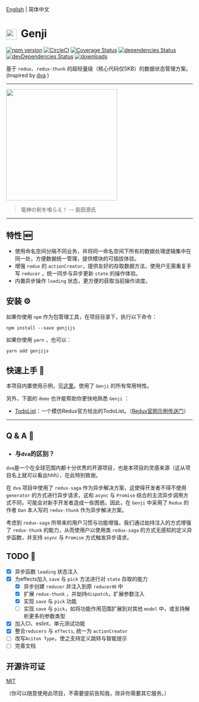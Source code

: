 [English](https://github.com/kelekexiao123/genjijs/blob/master/README.md) | 简体中文
# <img src="https://user-images.githubusercontent.com/17807197/72414887-3b7b6080-37ae-11ea-87db-d350efb54a8e.png" width="28" height="28" align="center" style="margin-right: 5px" /> Genji

[![npm version](https://img.shields.io/npm/v/genjijs.svg)](https://www.npmjs.com/package/genjijs)
[![CircleCI](https://circleci.com/gh/kelekexiao123/genjijs.svg?style=svg)](https://circleci.com/gh/kelekexiao123/genjijs)
[![Coverage Status](https://coveralls.io/repos/github/kelekexiao123/genjijs/badge.svg?branch=master)](https://coveralls.io/github/kelekexiao123/genjijs?branch=master)
[![dependencies Status](https://david-dm.org/kelekexiao123/genjijs/status.svg)](https://david-dm.org/kelekexiao123/genjijs)
[![devDependencies Status](https://david-dm.org/kelekexiao123/genjijs/dev-status.svg)](https://david-dm.org/kelekexiao123/genjijs?type=dev)
[![downloads](https://img.shields.io/npm/dm/genjijs.svg)](https://npmcharts.com/compare/genjijs?minimal=true)

基于 `redux`、`redux-thunk` 的超轻量级（核心代码仅5KB）的数据状态管理方案。(Inspired by [dva](https://github.com/dvajs/dva) )

---

<img src="https://user-images.githubusercontent.com/17807197/72416259-3835a400-37b1-11ea-91ed-0ca72d361802.gif" width="300" />

> 竜神の剣を喰らえ！ -- 島田源氏

---

## 特性 :new:

* 使用命名空间分隔不同业务，并将同一命名空间下所有的数据处理逻辑集中在同一处，方便数据统一管理，提供模块的可插拔体验。
* 增强 `redux` 的 `actionCreator`，提供友好的存取数据方法，使用户无需重复手写 `reducer` ，统一同步与异步更新 `state` 的操作体验。
* 内置异步操作 `loading` 状态，更方便的获取当前操作进度。

## 安装 :gear:

如果你使用 `npm` 作为包管理工具，在项目目录下，执行以下命令：

```
npm install --save genjijs
```

如果你使用 `yarn` ，也可以：
```
yarn add genjijs
```

## 快速上手 :beginner:

本项目内置使用示例，见[这里](https://github.com/kelekexiao123/genjijs/tree/master/example)。使用了 `Genji` 的所有常用特性。

另外，下面的 `demo` 也许能帮助你更快地熟悉 `Genji` ：

* [TodoList](https://codesandbox.io/s/reverent-galois-v5c8t?fontsize=14&hidenavigation=1&theme=dark)：一个模仿Redux官方给出的TodoList。（[Redux官网示例传送门](https://codesandbox.io/s/github/reduxjs/redux/tree/master/examples/todos)）

---

## Q & A :book:

* ### 与`dva`的区别？

`dva`是一个在全球范围内都十分优秀的开源项目，也是本项目的灵感来源（这从项目名上就可以看出hhh），在此特别致谢。

在 `dva` 项目中使用了 `redux-saga` 作为异步解决方案，这使得开发者不得不使用 `generator` 的方式进行异步请求，这和 `async` 与 `Promise` 结合的主流异步调用方式不同，可能会对新手开发者造成一些困惑。因此，在 `Genji` 中采用了 `Redux` 的作者 `Dan` 本人写的 `redux-thunk` 作为异步解决方案。

考虑到 `redux-saga` 所带来的用户习惯与功能增强，我们通过劫持注入的方式增强了 `redux-thunk` 的能力，从而使用户以使用类 `redux-saga` 的方式无感知的定义异步函数，并支持 `async` 与 `Promise` 方式触发异步请求。

## TODO :construction:

- [x] 异步函数 `loading` 状态注入
- [x] 为effects加入 `save` 与 `pick` 方法进行对 `state` 存取的能力
  - [x] 异步创建 `reducer` 并注入到原 `reducer树` 中
  - [x] 扩展 `redux-thunk` ，并劫持`dispatch`，扩展参数注入
  - [x] 实现 `save` 与 `pick` 功能
  - [ ] 实现 `save` 与 `pick`，如将功能作用范围扩展到对其他 `model` 中，或支持解析更多的参数类型
- [x] 加入CI、eslint、单元测试功能
- [x] 整合`reducers` 与 `effects`, 统一为 `actionCreator`
- [ ] 改写`Aciton Type`，使之支持定义跳转与智能提示
- [ ] 完善文档

## 开源许可证

[MIT](https://github.com/kelekexiao123/genjijs/blob/master/LICENSE)

（你可以随意使用此项目，不需要提前告知我，除非你需要其它服务。）